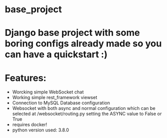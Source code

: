 # base_project

# Django base project with some boring configs already made so you can have a quickstart :)

# Features:
- Worcking simple WebSocket chat
- Working simple rest_framework viewset
- Connection to MySQL Database configuration
- Websocket with both async and normal configuration which can be selected at /websocket/routing.py setting the ASYNC value to False or True
- requires docker!
- python version used: 3.8.0

